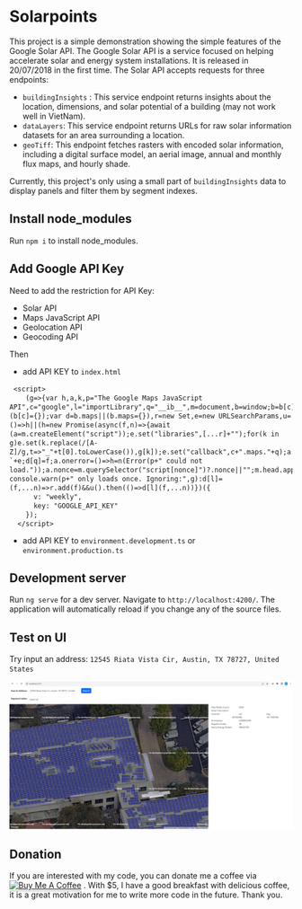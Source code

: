 # Solarpoints

This project is a simple demonstration showing the simple features of the Google Solar API.
The Google Solar API is a service focused on helping accelerate solar and energy system installations. It is released in 20/07/2018 in the first time.
The Solar API accepts requests for three endpoints:
- `buildingInsights` : This service endpoint returns insights about the location, dimensions, and solar potential of a building (may not work well in VietNam).
- `dataLayers`: This service endpoint returns URLs for raw solar information datasets for an area surrounding a location.
- `geoTiff`: This endpoint fetches rasters with encoded solar information, including a digital surface model, an aerial image, annual and monthly flux maps, and hourly shade.

Currently, this project's only using a small part of `buildingInsights` data to display panels and filter them by segment indexes.

## Install node_modules

Run `npm i` to install node_modules. 

## Add Google API Key
Need to add the restriction for API Key:
- Solar API
- Maps JavaScript API
- Geolocation API
- Geocoding API

Then 
- add API KEY to `index.html`
```
 <script>
    (g=>{var h,a,k,p="The Google Maps JavaScript API",c="google",l="importLibrary",q="__ib__",m=document,b=window;b=b[c]||(b[c]={});var d=b.maps||(b.maps={}),r=new Set,e=new URLSearchParams,u=()=>h||(h=new Promise(async(f,n)=>{await (a=m.createElement("script"));e.set("libraries",[...r]+"");for(k in g)e.set(k.replace(/[A-Z]/g,t=>"_"+t[0].toLowerCase()),g[k]);e.set("callback",c+".maps."+q);a.src=`https://maps.${c}apis.com/maps/api/js?`+e;d[q]=f;a.onerror=()=>h=n(Error(p+" could not load."));a.nonce=m.querySelector("script[nonce]")?.nonce||"";m.head.append(a)}));d[l]?console.warn(p+" only loads once. Ignoring:",g):d[l]=(f,...n)=>r.add(f)&&u().then(()=>d[l](f,...n))})({
      v: "weekly",
      key: "GOOGLE_API_KEY"
    });
  </script>
```
- add API KEY to `environment.development.ts` or `environment.production.ts` 


## Development server

Run `ng serve` for a dev server. Navigate to `http://localhost:4200/`. The application will automatically reload if you change any of the source files.

## Test on UI

Try input an address: `12545 Riata Vista Cir, Austin, TX 78727, United States`

![alt text](image.png)

## Donation
If you are interested with my code, you can donate me a coffee via <a href="https://buymeacoffee.com/quocng" target="_blank"><img src="https://www.buymeacoffee.com/assets/img/custom_images/orange_img.png" alt="Buy Me A Coffee" style="height: 41px !important;width: 174px !important;box-shadow: 0px 3px 2px 0px rgba(190, 190, 190, 0.5) !important;-webkit-box-shadow: 0px 3px 2px 0px rgba(190, 190, 190, 0.5) !important;" ></a> . With $5, I have a good breakfast with delicious coffee, it is a great motivation for me to write more code in the future. Thank you.

